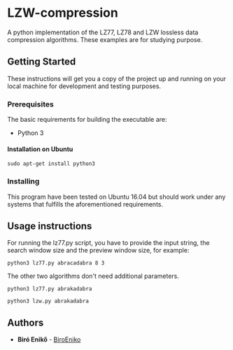 # LZW-compression
A python implementation of the LZ77, LZ78 and LZW lossless data compression algorithms.
These examples are for studying purpose.

## Getting Started

These instructions will get you a copy of the project up and running on your local machine for development and testing purposes.

### Prerequisites

The basic requirements for building the executable are:

* Python 3

#### Installation on Ubuntu

```
sudo apt-get install python3
```

### Installing

This program have been tested on Ubuntu 16.04 but should work under any systems that fulfills the aforementioned requirements.

## Usage instructions

For running the lz77.py script, you have to provide the input string, the search window size and the preview window size, for example:
```
python3 lz77.py abracadabra 8 3
```
The other two algorithms don't need additional parameters.
```
python3 lz77.py abrakadabra
```
```
python3 lzw.py abrakadabra
```
## Authors

* **Biró Enikő** - [BiroEniko](https://github.com/biroeniko)
